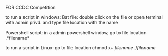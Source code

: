 FOR CCDC Competition

to run a script in windows:
Bat file: 
double click on the file 
or
open terminal with admin privd. and type file location with the name


Powershell script:
in a admin powershell window, go to file location
.\*filename*


to run a script in Linux:
go to file location
chmod x+ *filename*
./*filename*
